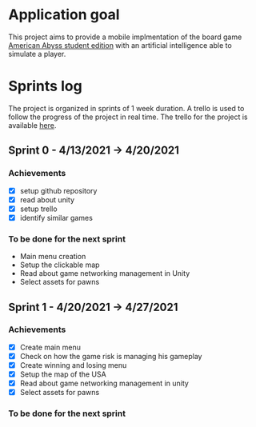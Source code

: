 # Application goal
This project aims to provide a mobile implmentation of the board game [American Abyss student edition](https://edwardcastronova.files.wordpress.com/2018/10/american-abyss-student-edition.docx "American Abyss Student Edition paper") with an artificial intelligence able to simulate a player.

# Sprints log
The project is organized in sprints of 1 week duration. A trello is used to follow the progress of the project in real time.
The trello for the project is available [here](https://trello.com/b/ohfT6t74 "trello link").

## Sprint 0 - 4/13/2021 -> 4/20/2021
### Achievements
- [x] setup github repository
- [x] read about unity
- [x] setup trello
- [x] identify similar games
### To be done for the next sprint
- Main menu creation
- Setup the clickable map
- Read about game networking management in Unity
- Select assets for pawns

## Sprint 1 - 4/20/2021 -> 4/27/2021
### Achievements
- [x] Create main menu
- [x] Check on how the game risk is managing his gameplay
- [x] Create winning and losing menu
- [x] Setup the map of the USA
- [x] Read about game networking management in unity
- [x] Select assets for pawns
### To be done for the next sprint
